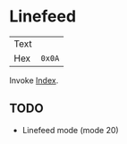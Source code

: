 # Linefeed

|     |   |
| --- | --- |
| Text |        |
| Hex  | `0x0A`   |

Invoke [Index](ind.md).

## TODO

  * Linefeed mode (mode 20)
